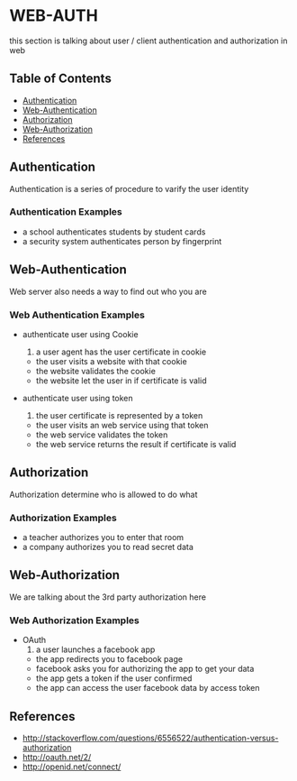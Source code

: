 # WEB-AUTH

this section is talking about user / client authentication and authorization in web

## Table of Contents
- [Authentication](#Authentication)
- [Web-Authentication](#Web-Authentication)
- [Authorization](#Authorization)
- [Web-Authorization](#Web-Authorization)
- [References](#References)

## Authentication
Authentication is a series of procedure to varify the user identity

### Authentication Examples
- a school authenticates students by student cards
- a security system authenticates person by fingerprint

## Web-Authentication
Web server also needs a way to find out who you are

### Web Authentication Examples

- authenticate user using Cookie
  1. a user agent has the user certificate in cookie
  - the user visits a website with that cookie
  - the website validates the cookie
  - the website let the user in if certificate is valid


- authenticate user using token
  1. the user certificate is represented by a token
  - the user visits an web service using that token
  - the web service validates the token
  - the web service returns the result if certificate is valid

## Authorization
Authorization determine who is allowed to do what

### Authorization Examples
- a teacher authorizes you to enter that room
- a company authorizes you to read secret data

## Web-Authorization
We are talking about the 3rd party authorization here

### Web Authorization Examples
- OAuth
  1. a user launches a facebook app
  - the app redirects you to facebook page
  - facebook asks you for authorizing the app to get your data
  - the app gets a token if the user confirmed
  - the app can access the user facebook data by access token


## References
- http://stackoverflow.com/questions/6556522/authentication-versus-authorization
- http://oauth.net/2/
- http://openid.net/connect/
